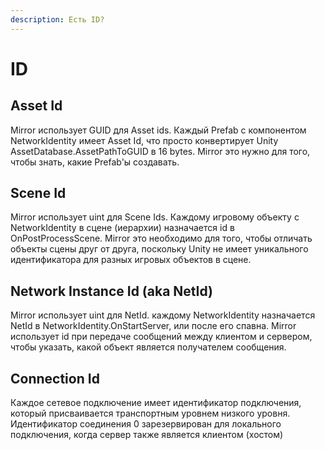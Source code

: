 ```yaml
---
description: Есть ID?
---
```


# ID

## Asset Id <a href="#asset-id" id="asset-id"></a>

Mirror использует GUID для Asset ids. Каждый Prefab с компонентом NetworkIdentity имеет Asset Id, что просто конвертирует Unity AssetDatabase.AssetPathToGUID в 16 bytes. Mirror это нужно для того, чтобы знать, какие Prefab'ы создавать.

## Scene Id <a href="#scene-id" id="scene-id"></a>

Mirror использует uint для Scene Ids. Каждому игровому объекту с NetworkIdentity в сцене (иерархии) назначается id в OnPostProcessScene. Mirror это необходимо для того, чтобы отличать объекты сцены друг от друга, поскольку Unity не имеет уникального идентификатора для разных игровых объектов в сцене.

## Network Instance Id (aka NetId) <a href="#network-instance-id-aka-netid" id="network-instance-id-aka-netid"></a>

Mirror использует uint для NetId. каждому NetworkIdentity назначается NetId в NetworkIdentity.OnStartServer, или после его спавна. Mirror использует id при передаче сообщений между клиентом и сервером, чтобы указать, какой объект является получателем сообщения.

## Connection Id <a href="#connection-id" id="connection-id"></a>

Каждое сетевое подключение имеет идентификатор подключения, который присваивается транспортным уровнем низкого уровня. Идентификатор соединения 0 зарезервирован для локального подключения, когда сервер также является клиентом (хостом)
